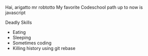 Hai, arigatto mr robtotto
My favorite Codeschool path up to now is javascript

Deadly Skills
* Eating
* Sleeping
* Sometimes coding
* Killing history using git rebase
